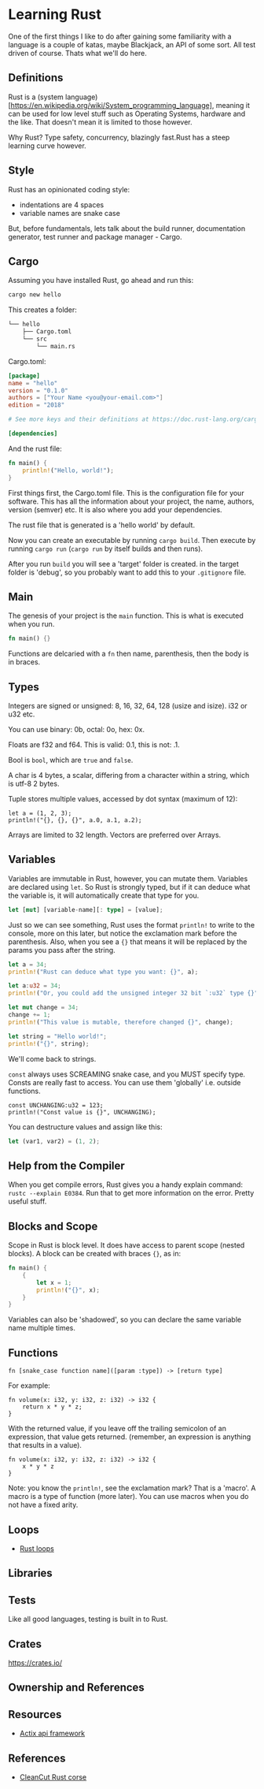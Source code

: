 # Learning Rust

One of the first things I like to do after gaining some familiarity with a language is a couple of katas, maybe Blackjack, an API of some sort. All test driven of course. Thats what we'll do here.

## Definitions

Rust is a (system language)[https://en.wikipedia.org/wiki/System_programming_language], meaning it can be used for low level stuff such as Operating Systems, hardware and the like. That doesn't mean it is limited to those however.

Why Rust? Type safety, concurrency, blazingly fast.Rust has a steep learning curve however.

## Style

Rust has an opinionated coding style:

 - indentations are 4 spaces
 - variable names are snake case

But, before fundamentals, lets talk about the build runner, documentation generator, test runner and package manager - Cargo.

## Cargo

Assuming you have installed Rust, go ahead and run this:

```bash
cargo new hello
```

This creates a folder:

```bash
└── hello
    ├── Cargo.toml
    └── src
        └── main.rs
```

Cargo.toml:

```toml
[package]
name = "hello"
version = "0.1.0"
authors = ["Your Name <you@your-email.com>"]
edition = "2018"

# See more keys and their definitions at https://doc.rust-lang.org/cargo/reference/manifest.html

[dependencies]
```

And the rust file:

```rust
fn main() {
    println!("Hello, world!");
}
```

First things first, the Cargo.toml file. This is the configuration file for your software. This has all the information about your project, the name, authors, version (semver) etc. It is also where you add your dependencies.

The rust file that is generated is a 'hello world' by default.

Now you can create an executable by running `cargo build`. Then execute by running `cargo run` (`cargo run` by itself builds and then runs).

After you run `build` you will see a 'target' folder is created. in the target folder is 'debug', so you probably want to add this to your `.gitignore` file.

## Main

The genesis of your project is the `main` function. This is what is executed when you run.

```rust
fn main() {}
```

Functions are delcaried with a `fn` then name, parenthesis, then the body is in braces.

## Types

Integers are signed or unsigned: 8, 16, 32, 64, 128 (usize and isize). i32 or u32 etc.

You can use binary: 0b, octal: 0o, hex: 0x.

Floats are f32 and f64. This is valid: 0.1, this is not: .1.

Bool is `bool`, which are `true` and `false`.

A char is 4 bytes, a scalar, differing from a character within a string, which is utf-8 2 bytes.

Tuple stores multiple values, accessed by dot syntax (maximum of 12):

```
let a = (1, 2, 3);
println!("{}, {}, {}", a.0, a.1, a.2);
```

Arrays are limited to 32 length. Vectors are preferred over Arrays.

## Variables

Variables are immutable in Rust, however, you can mutate them. Variables are declared using `let`. So Rust is strongly typed, but if it can deduce what the variable is, it will automatically create that type for you.

```rust
let [mut] [variable-name][: type] = [value];
```

Just so we can see something, Rust uses the format `println!` to write to the console, more on this later, but notice the exclamation mark before the parenthesis. Also, when you see a `{}` that means it will be replaced by the params you pass after the string.

```rust
let a = 34;
println!("Rust can deduce what type you want: {}", a);

let a:u32 = 34;
println!("Or, you could add the unsigned integer 32 bit `:u32` type {}", a);

let mut change = 34;
change += 1;
println!("This value is mutable, therefore changed {}", change);

let string = "Hello world!";
println!("{}", string);
```

We'll come back to strings.

`const` always uses SCREAMING snake case, and you MUST specify type. Consts are really fast to access. You can use them 'globally' i.e. outside functions.

```
const UNCHANGING:u32 = 123;
println!("Const value is {}", UNCHANGING);
```

You can destructure values and assign like this:

```rust
let (var1, var2) = (1, 2);
```

## Help from the Compiler

When you get compile errors, Rust gives you a handy explain command: `rustc --explain E0384`. Run that to get more information on the error. Pretty useful stuff.

## Blocks and Scope

Scope in Rust is block level. It does have access to parent scope (nested blocks). A block can be created with braces `{}`, as in:

```rust
fn main() {
    {
        let x = 1;
        println!("{}", x);
    }
}
```

Variables can also be 'shadowed', so you can declare the same variable name multiple times.

## Functions

```
fn [snake_case function name]([param :type]) -> [return type]
```

For example:

```
fn volume(x: i32, y: i32, z: i32) -> i32 {
    return x * y * z;
}

```

With the returned value, if you leave off the trailing semicolon of an expression, that value gets returned. (remember, an expression is anything that results in a value).

```
fn volume(x: i32, y: i32, z: i32) -> i32 {
    x * y * z
}
```

Note: you know the `println!`, see the exclamation mark? That is a 'macro'. A macro is a type of function (more later). You can use macros when you do not have a fixed arity.

## Loops

- [Rust loops](https://doc.rust-lang.org/1.6.0/book/loops.html)

## Libraries

## Tests

Like all good languages, testing is built in to Rust.

## Crates

https://crates.io/

## Ownership and References

## Resources

- [Actix api framework](https://actix.rs)

## References

- [CleanCut Rust corse](https://github.com/CleanCut/rust_programming/)

